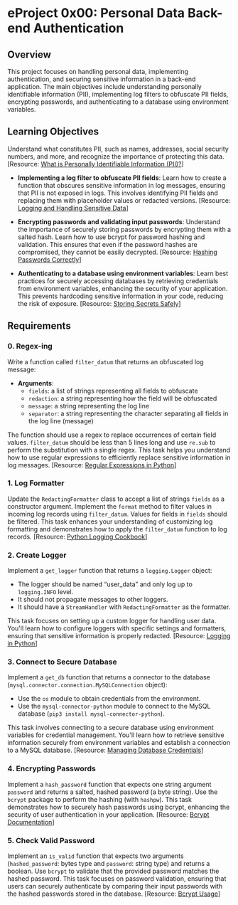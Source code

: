 # eProject 0x00: Personal Data Back-end Authentication

## Overview
This project focuses on handling personal data, implementing authentication, and securing sensitive information in a back-end application. The main objectives include understanding personally identifiable information (PII), implementing log filters to obfuscate PII fields, encrypting passwords, and authenticating to a database using environment variables.

## Learning Objectives

Understand what constitutes PII, such as names, addresses, social security numbers, and more, and recognize the importance of protecting this data. [Resource: [What is Personally Identifiable Information (PII)?](https://www.varonis.com/blog/what-is-pii-personally-identifiable-information/)]

- **Implementing a log filter to obfuscate PII fields**: Learn how to create a function that obscures sensitive information in log messages, ensuring that PII is not exposed in logs. This involves identifying PII fields and replacing them with placeholder values or redacted versions. [Resource: [Logging and Handling Sensitive Data](https://www.owasp.org/index.php/Logging_Cheat_Sheet#Mask_or_Redact_Sensitive_Data)]

- **Encrypting passwords and validating input passwords**: Understand the importance of securely storing passwords by encrypting them with a salted hash. Learn how to use bcrypt for password hashing and validation. This ensures that even if the password hashes are compromised, they cannot be easily decrypted. [Resource: [Hashing Passwords Correctly](https://cheatsheetseries.owasp.org/cheatsheets/Password_Storage_Cheat_Sheet.html#use-a-strong-and-robust-credential-storage-and-password-hashing-algorithm)]

- **Authenticating to a database using environment variables**: Learn best practices for securely accessing databases by retrieving credentials from environment variables, enhancing the security of your application. This prevents hardcoding sensitive information in your code, reducing the risk of exposure. [Resource: [Storing Secrets Safely](https://cloud.google.com/solutions/secrets-management)]

## Requirements
### 0. Regex-ing
Write a function called `filter_datum` that returns an obfuscated log message:

- **Arguments**:
  - `fields`: a list of strings representing all fields to obfuscate
  - `redaction`: a string representing how the field will be obfuscated
  - `message`: a string representing the log line
  - `separator`: a string representing the character separating all fields in the log line (message)
  
The function should use a regex to replace occurrences of certain field values. `filter_datum` should be less than 5 lines long and use `re.sub` to perform the substitution with a single regex. This task helps you understand how to use regular expressions to efficiently replace sensitive information in log messages. [Resource: [Regular Expressions in Python](https://docs.python.org/3/library/re.html)]

### 1. Log Formatter
Update the `RedactingFormatter` class to accept a list of strings `fields` as a constructor argument. Implement the `format` method to filter values in incoming log records using `filter_datum`. Values for fields in `fields` should be filtered. This task enhances your understanding of customizing log formatting and demonstrates how to apply the `filter_datum` function to log records. [Resource: [Python Logging Cookbook](https://docs.python.org/3/howto/logging-cookbook.html)]

### 2. Create Logger
Implement a `get_logger` function that returns a `logging.Logger` object:

- The logger should be named “user_data” and only log up to `logging.INFO` level.
- It should not propagate messages to other loggers.
- It should have a `StreamHandler` with `RedactingFormatter` as the formatter.

This task focuses on setting up a custom logger for handling user data. You'll learn how to configure loggers with specific settings and formatters, ensuring that sensitive information is properly redacted. [Resource: [Logging in Python](https://realpython.com/python-logging/)]

### 3. Connect to Secure Database
Implement a `get_db` function that returns a connector to the database (`mysql.connector.connection.MySQLConnection` object):

- Use the `os` module to obtain credentials from the environment.
- Use the `mysql-connector-python` module to connect to the MySQL database (`pip3 install mysql-connector-python`).

This task involves connecting to a secure database using environment variables for credential management. You'll learn how to retrieve sensitive information securely from environment variables and establish a connection to a MySQL database. [Resource: [Managing Database Credentials](https://cloud.google.com/solutions/managing-credentials)]

### 4. Encrypting Passwords
Implement a `hash_password` function that expects one string argument `password` and returns a salted, hashed password (a byte string). Use the `bcrypt` package to perform the hashing (with `hashpw`). This task demonstrates how to securely hash passwords using bcrypt, enhancing the security of user authentication in your application. [Resource: [Bcrypt Documentation](https://github.com/pyca/bcrypt/)]

### 5. Check Valid Password
Implement an `is_valid` function that expects two arguments (`hashed_password`: bytes type and `password`: string type) and returns a boolean. Use `bcrypt` to validate that the provided password matches the hashed password. This task focuses on password validation, ensuring that users can securely authenticate by comparing their input passwords with the hashed passwords stored in the database. [Resource: [Bcrypt Usage](https://auth0.com/blog/hashing-in-action-understanding-bcrypt/)]


